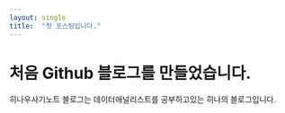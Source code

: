 ```yaml
---
layout: single
title:  "첫 포스팅입니다."
---
```


# 처음 Github 블로그를 만들었습니다.

히나우사기노트 블로그는 데이터애널리스트를 공부하고있는 히나의 블로그입니다.    

